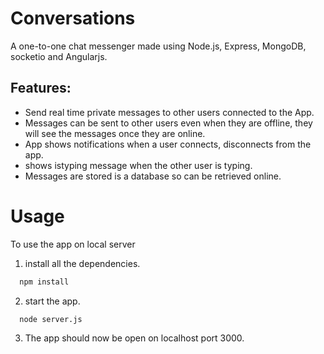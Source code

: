 Conversations
=============
A one-to-one chat messenger made using Node.js, Express, MongoDB, socketio and Angularjs.

## Features:

* Send real time private messages to other users connected to the App.
* Messages can be sent to other users even when they are offline, they will see the messages once they are online.
* App shows notifications when a user connects, disconnects from the app.
* shows istyping message when the other user is typing.
* Messages are stored is a database so can be retrieved online.

Usage
=====
To use the app on local server
1. install all the dependencies.

```bash
  npm install
```
2. start the app.

```bash
  node server.js
```

3. The app should now be open on localhost port 3000.
